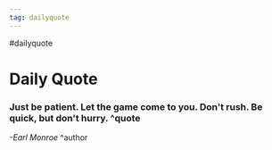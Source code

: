 ```yaml
---
tag: dailyquote
---
```


#dailyquote

# Daily Quote

### Just be patient. Let the game come to you. Don't rush. Be quick, but don't hurry. ^quote
*-Earl Monroe* ^author
